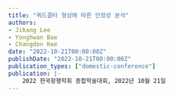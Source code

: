 ```yaml
---
title: "쿼드콥터 형상에 따른 안정성 분석"
authors:
- Jikang Lee
- Yonghwan Bae
- Changdon Kee
date: "2022-10-21T00:00:00Z"
publishDate: "2022-10-21T00:00:00Z"
publication_types: ["domestic-conference"]
publication: |-
    2022 한국항행학회 종합학술대회, 2022년 10월 21일
---
```

